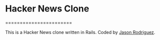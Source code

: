 # Hacker News Clone 
=======================

This is a Hacker News clone written in Rails. 
Coded by [Jason Rodriguez](http://jasonrodriguez.net/index.html).
